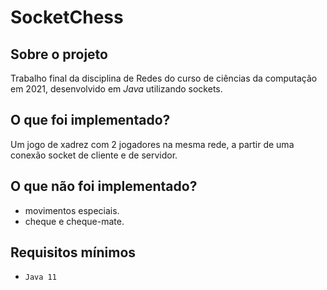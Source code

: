 # SocketChess

## Sobre o projeto

Trabalho final da disciplina de Redes do curso de ciências da computação em 2021, desenvolvido em _Java_ utilizando sockets.

## O que foi implementado?

Um jogo de xadrez com 2 jogadores na mesma rede, a partir de uma conexão socket de cliente e de servidor.

## O que não foi implementado?

- movimentos especiais.
- cheque e cheque-mate.

## Requisitos mínimos

- `Java 11`
